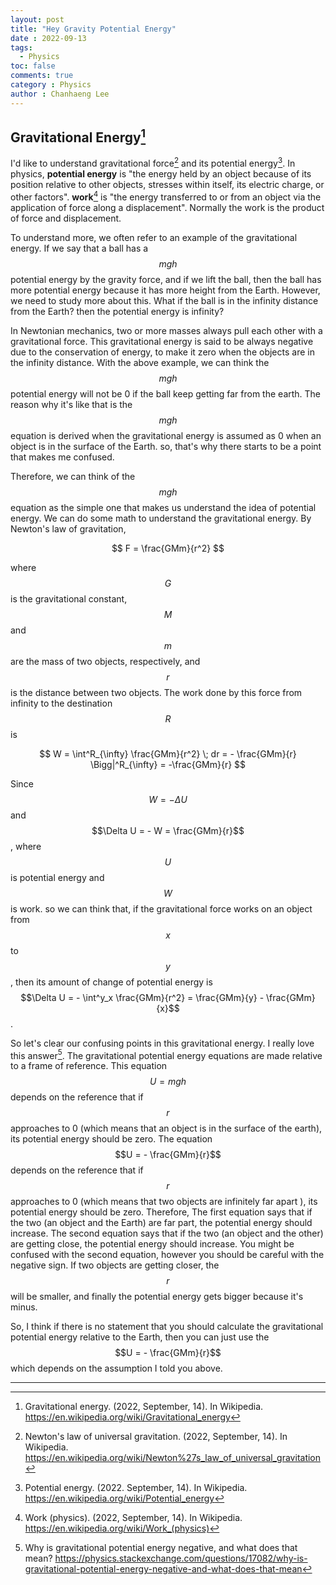 ```yaml
---
layout: post
title: "Hey Gravity Potential Energy"
date : 2022-09-13
tags:
  - Physics
toc: false
comments: true
category : Physics
author : Chanhaeng Lee
---
```




## Gravitational Energy[^1]

I'd like to understand gravitational force[^2] and its potential energy[^3].  In physics, **potential energy** is "the energy held by an object because of its position relative to other objects, stresses within itself, its electric charge, or other factors".  **work**[^4] is "the energy transferred to or from an object via the application of force along a displacement". Normally the work is the product of force and displacement.

To understand more, we often refer to an example of the gravitational energy. If we say that a ball has a $$mgh$$ potential energy by the gravity force, and if we lift the ball, then the ball has more potential energy because it has more height from the Earth. However, we need to study more about this. What if the ball is in the infinity distance from the Earth? then the potential energy is infinity?

In Newtonian mechanics, two or more masses always pull each other with a gravitational force. This gravitational energy is said to be always negative due to the conservation of energy, to make it zero when the objects are in the infinity distance. With the above example, we can think the $$mgh$$ potential energy will not be 0 if the ball keep getting far from the earth. The reason why it's like that is the $$mgh$$ equation is derived when the gravitational energy is assumed as 0 when an object is in the surface of the Earth. so, that's why there starts to be a point that makes me confused. 

Therefore, we can think of the $$mgh$$ equation as the simple one that makes us understand the idea of potential energy. We can do some math to understand the gravitational energy. By Newton's law of gravitation,


$$
F = \frac{GMm}{r^2}
$$




where $$G$$ is the gravitational constant, $$M$$ and $$m$$ are the mass of two objects, respectively, and $$r$$ is the distance between two objects. The work done by this force from infinity to the destination $$R$$ is


$$
W = \int^R_{\infty} \frac{GMm}{r^2} \; dr = - \frac{GMm}{r} \Bigg|^R_{\infty} = -\frac{GMm}{r}
$$


Since $$W = - \Delta U$$ and $$\Delta U = - W = \frac{GMm}{r}$$, where $$U$$ is potential energy and $$W$$ is work. so we can think that, if the gravitational force works on an object from $$x$$ to $$y$$, then its amount of change of potential energy is $$\Delta U =   - \int^y_x \frac{GMm}{r^2} = \frac{GMm}{y}  - \frac{GMm}{x}$$.

So let's clear our confusing points in this gravitational energy. I really love this answer[^5]. The gravitational potential energy equations are made relative to a frame of reference. This equation $$U = mgh$$ depends on the reference that if $$r$$ approaches to 0 (which means that an object is in the surface of the earth), its potential energy should be zero. The equation $$U = - \frac{GMm}{r}$$ depends on the reference that if $$r$$ approaches to 0 (which means that two objects are infinitely far apart ), its potential energy should be zero. Therefore, The first equation says that if the two (an object and the Earth) are far part, the potential energy should increase. The second equation says that if the two (an object and the other) are getting close, the potential energy should increase. You might be confused with the second equation, however you should be careful with the negative sign. If two objects are getting closer, the $$r$$ will be smaller, and finally the potential energy gets bigger because it's minus.

So, I think if there is no statement that you should calculate the gravitational potential energy relative to the Earth, then you can just use the $$U = - \frac{GMm}{r}$$ which depends on the assumption I told you above.



---


[^1]: Gravitational energy. (2022, September, 14). In Wikipedia. https://en.wikipedia.org/wiki/Gravitational_energy
[^2]: Newton's law of universal gravitation. (2022, September, 14). In Wikipedia. https://en.wikipedia.org/wiki/Newton%27s_law_of_universal_gravitation
[^3]: Potential energy. (2022. September, 14). In Wikipedia. https://en.wikipedia.org/wiki/Potential_energy
[^4]: Work (physics). (2022, September, 14). In Wikipedia. https://en.wikipedia.org/wiki/Work_(physics)
[^5]: Why is gravitational potential energy negative, and what does that mean? https://physics.stackexchange.com/questions/17082/why-is-gravitational-potential-energy-negative-and-what-does-that-mean

